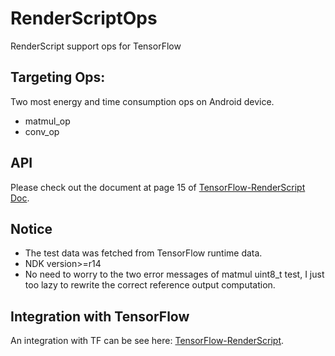 # RenderScriptOps
RenderScript support ops for TensorFlow

## Targeting Ops:
Two most energy and time consumption ops on Android device.
* matmul_op
* conv_op

## API
Please check out the document at page 15 of [TensorFlow-RenderScript Doc](https://github.com/EE202B/tensorflow/blob/RenderScript/tensorflow/contrib/android_renderscript_ops/doc/Tensorflow-RenderScript.pdf).

## Notice
* The test data was fetched from TensorFlow runtime data.
* NDK version>=r14
* No need to worry to the two error messages of matmul uint8_t test, I just too lazy to rewrite the correct reference output computation.

## Integration with TensorFlow
An integration with TF can be see here: [TensorFlow-RenderScript](https://github.com/EE202B/tensorflow/tree/RenderScript/tensorflow/contrib/android_renderscript_ops).

